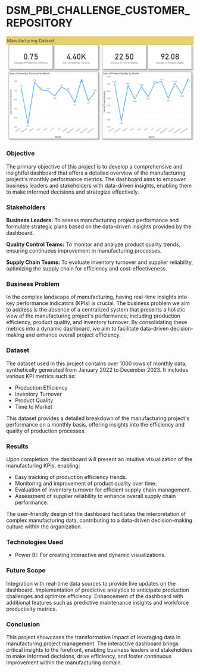 # DSM_PBI_CHALLENGE_CUSTOMER_REPOSITORY
 

![Manufacturing Dashboard](manufacturing_Dashboard.png)

### **Objective**
The primary objective of this project is to develop a comprehensive and insightful dashboard that offers a detailed overview of the manufacturing project's monthly performance metrics. The dashboard aims to empower business leaders and stakeholders with data-driven insights, enabling them to make informed decisions and strategize effectively.

### **Stakeholders**
**Business Leaders:** To assess manufacturing project performance and formulate strategic plans based on the data-driven insights provided by the dashboard.

**Quality Control Teams:** To monitor and analyze product quality trends, ensuring continuous improvement in manufacturing processes.

**Supply Chain Teams:** To evaluate inventory turnover and supplier reliability, optimizing the supply chain for efficiency and cost-effectiveness.

### **Business Problem**
In the complex landscape of manufacturing, having real-time insights into key performance indicators (KPIs) is crucial. The business problem we aim to address is the absence of a centralized system that presents a holistic view of the manufacturing project's performance, including production efficiency, product quality, and inventory turnover. By consolidating these metrics into a dynamic dashboard, we aim to facilitate data-driven decision-making and enhance overall project efficiency.

### **Dataset**
The dataset used in this project contains over 1000 rows of monthly data, synthetically generated from January 2022 to December 2023. It includes various KPI metrics such as:

- Production Efficiency
- Inventory Turnover
- Product Quality
- Time to Market

This dataset provides a detailed breakdown of the manufacturing project's performance on a monthly basis, offering insights into the efficiency and quality of production processes.

### **Results**
Upon completion, the dashboard will present an intuitive visualization of the manufacturing KPIs, enabling:

- Easy tracking of production efficiency trends.
- Monitoring and improvement of product quality over time.
- Evaluation of inventory turnover for efficient supply chain management.
- Assessment of supplier reliability to enhance overall supply chain performance.

The user-friendly design of the dashboard facilitates the interpretation of complex manufacturing data, contributing to a data-driven decision-making culture within the organization.

### **Technologies Used**
- Power BI: For creating interactive and dynamic visualizations.

### **Future Scope**
Integration with real-time data sources to provide live updates on the dashboard.
Implementation of predictive analytics to anticipate production challenges and optimize efficiency.
Enhancement of the dashboard with additional features such as predictive maintenance insights and workforce productivity metrics.

### **Conclusion**
This project showcases the transformative impact of leveraging data in manufacturing project management. The interactive dashboard brings critical insights to the forefront, enabling business leaders and stakeholders to make informed decisions, drive efficiency, and foster continuous improvement within the manufacturing domain.